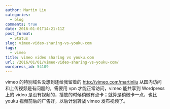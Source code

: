 ```yaml
---
author: Martin Liu
categories:
  - blog
comments: true
date: 2016-01-01T14:21:11Z
post_format:
  - Status
slug: vimeo-video-sharing-vs-youku-com
tags:
  - vimeo
title: vimeo video sharing vs youku.com
url: /2016/01/01/vimeo-video-sharing-vs-youku-com/
wordpress_id: 54109
---
```


vimeo 的特别域名没想到还给我留着的 http://vimeo.com/martinliu 从国内访问和上传视频是有问题的，需要用 vpn 才能正常访问，vimeo 能共享到 Wordpress 上的 video 是没有视频的，播放的时候稍微有点卡；就算是稍微卡一点，也比 youku 视频前后的广告好，以后计划转战 vimeo 发布视频了。
